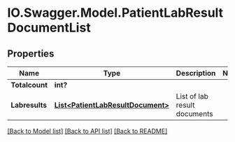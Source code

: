 # IO.Swagger.Model.PatientLabResultDocumentList
## Properties

Name | Type | Description | Notes
------------ | ------------- | ------------- | -------------
**Totalcount** | **int?** |  | 
**Labresults** | [**List&lt;PatientLabResultDocument&gt;**](PatientLabResultDocument.md) | List of lab result documents | 

[[Back to Model list]](../README.md#documentation-for-models) [[Back to API list]](../README.md#documentation-for-api-endpoints) [[Back to README]](../README.md)

